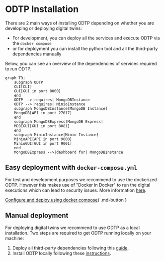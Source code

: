 # ODTP Installation

There are 2 main ways of installing ODTP depending on whether you are developing or deploying digital twins:

- For development, you can deploy all the services and execute ODTP via the `docker compose`
- or for deployment you can install the python tool and all the third-party dependencies manually

Below, you can see an overview of the dependencies of services required to run ODTP. 

``` mermaid
graph TD;
    subgraph ODTP
    CLI[CLI]
    GUI[GUI in port 8000]
    end
    ODTP -->|requires| MongoDBInstance
    ODTP -->|requires| MinioInstance
    subgraph MongoDBInstance[MongoDB Instance]
    MongoDB[API in port 27017]
    end
    subgraph MongoDBExpress[MongoDB Express]
    MDBEGUI[GUI in port 8081]
    end
    subgraph MinioInstance[Minio Instance]
    MinioAPI[API in port 9000]
    MinioGUI[GUI in port 9001]
    end
    MongoDBExpress -->|dashboard for| MongoDBInstance
``` 

## Easy deployment with `docker-compose.yml`
For test and development purposes we recommend to use the dockerized ODTP.
However this makes use of "Docker in Docker" to run the digital executions which can lead to security issues. More information [here](https://jpetazzo.github.io/2015/09/03/do-not-use-docker-in-docker-for-ci/).

[Configure and deploy using docker compose](docker-compose.md){ .md-button }

## Manual deployment

For deploying digital twins we recommend to use ODTP as a local installation.
Two steps are required to get ODTP running locally on your machine:
1. Deploy all third-party dependencies following this [guide](odtp-third-party-services.md).
2. Install ODTP locally following these [instructions](odtp-local-installation.md).

<script src="https://hypothes.is/embed.js" async></script>
